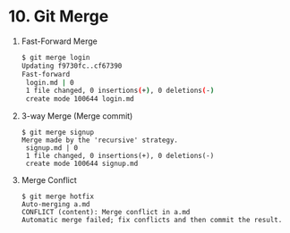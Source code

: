 # 10. Git Merge

1. Fast-Forward Merge

   ```bash
   $ git merge login
   Updating f9730fc..cf67390
   Fast-forward
    login.md | 0
    1 file changed, 0 insertions(+), 0 deletions(-)
    create mode 100644 login.md
   ```

2. 3-way Merge (Merge commit)

   ```
   $ git merge signup
   Merge made by the 'recursive' strategy.
    signup.md | 0
    1 file changed, 0 insertions(+), 0 deletions(-)
    create mode 100644 signup.md
   ```

3. Merge Conflict

   ```
   $ git merge hotfix
   Auto-merging a.md
   CONFLICT (content): Merge conflict in a.md
   Automatic merge failed; fix conflicts and then commit the result.
   ```











